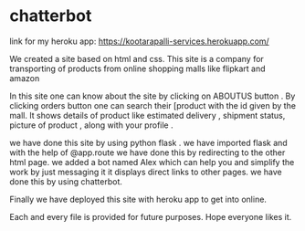 # chatterbot


link for my heroku app: https://kootarapalli-services.herokuapp.com/

We created a site based on html and css. This site is a company for transporting of products from online shopping malls like flipkart and amazon

In this site one can know about the site by clicking on ABOUTUS button . By clicking orders button one can search their [product with the id given by the mall. It shows details of product like estimated delivery , shipment status, picture of product , along with your profile .

we have done this site by using python flask . we have imported flask and with the help of @app.route we have done this by redirecting to the other html page. we added a bot named Alex which can help you and simplify the work by just messaging it it displays direct links to other pages. we have done this by using chatterbot.

Finally we have deployed this site with heroku app to get into online.

Each and every file is provided for future purposes. Hope everyone likes it.
